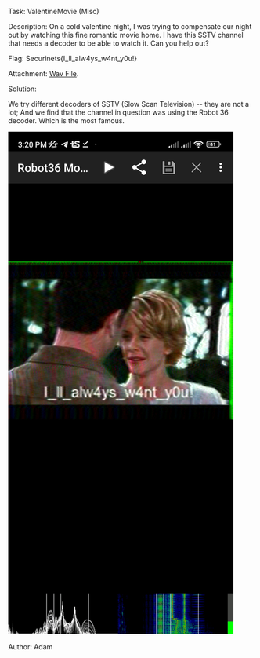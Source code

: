 Task: ValentineMovie (Misc)

Description:
On a cold valentine night, I was trying to compensate our night out by watching this fine romantic movie home. I have this SSTV channel that needs a decoder to be able to watch it. Can you help out?

Flag: Securinets{I_ll_alw4ys_w4nt_y0u!}

Attachment:
[Wav File](./movies-channel.wav).

Solution:

We try different decoders of SSTV (Slow Scan Television) -- they are not a lot; And we find that the channel in question was using the Robot 36 decoder. Which is the most famous.

![](screenshot.jpg)


Author: Adam